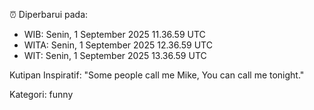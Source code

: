 ⏰ Diperbarui pada:
- WIB: Senin, 1 September 2025 11.36.59 UTC
- WITA: Senin, 1 September 2025 12.36.59 UTC
- WIT: Senin, 1 September 2025 13.36.59 UTC

Kutipan Inspiratif:
"Some people call me Mike, You can call me tonight."


Kategori: funny


